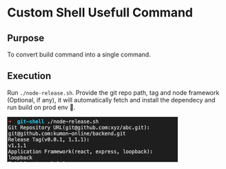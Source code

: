 # Custom Shell Usefull Command

## Purpose
To convert build command into a single command.

## Execution
Run `./node-release.sh`. Provide the git repo path, tag and node framework (Optional, if any), it will automatically fetch and install the dependecy and run build on prod env 🎉.

![image](https://github.com/prateek-raj/git-shell/blob/main/images/cmd.png)
